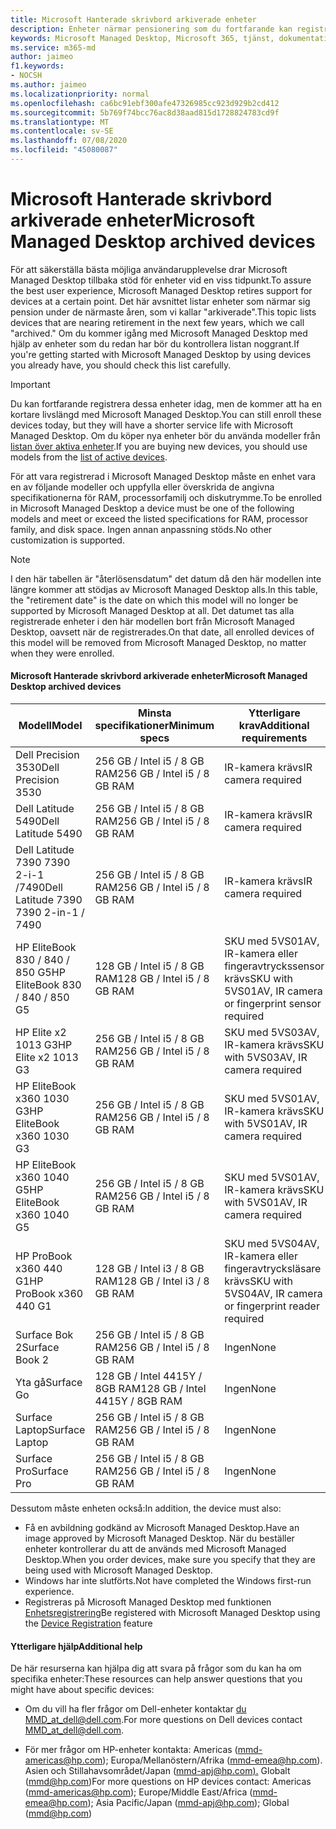```yaml
---
title: Microsoft Hanterade skrivbord arkiverade enheter
description: Enheter närmar pensionering som du fortfarande kan registrera men kommer att ha en förkortad livslängd
keywords: Microsoft Managed Desktop, Microsoft 365, tjänst, dokumentation
ms.service: m365-md
author: jaimeo
f1.keywords:
- NOCSH
ms.author: jaimeo
ms.localizationpriority: normal
ms.openlocfilehash: ca6bc91ebf300afe47326985cc923d929b2cd412
ms.sourcegitcommit: 5b769f74bcc76ac8d38aad815d1728824783cd9f
ms.translationtype: MT
ms.contentlocale: sv-SE
ms.lasthandoff: 07/08/2020
ms.locfileid: "45080087"
---
```

# <a name="microsoft-managed-desktop-archived-devices"></a><span data-ttu-id="12fba-104">Microsoft Hanterade skrivbord arkiverade enheter</span><span class="sxs-lookup"><span data-stu-id="12fba-104">Microsoft Managed Desktop archived devices</span></span>

<span data-ttu-id="12fba-105">För att säkerställa bästa möjliga användarupplevelse drar Microsoft Managed Desktop tillbaka stöd för enheter vid en viss tidpunkt.</span><span class="sxs-lookup"><span data-stu-id="12fba-105">To assure the best user experience, Microsoft Managed Desktop retires support for devices at a certain point.</span></span> <span data-ttu-id="12fba-106">Det här avsnittet listar enheter som närmar sig pension under de närmaste åren, som vi kallar "arkiverade".</span><span class="sxs-lookup"><span data-stu-id="12fba-106">This topic lists devices that are nearing retirement in the next few years, which we call "archived."</span></span> <span data-ttu-id="12fba-107">Om du kommer igång med Microsoft Managed Desktop med hjälp av enheter som du redan har bör du kontrollera listan noggrant.</span><span class="sxs-lookup"><span data-stu-id="12fba-107">If you're getting started with Microsoft Managed Desktop by using devices you already have, you should check this list carefully.</span></span>

>[!IMPORTANT]
><span data-ttu-id="12fba-108">Du kan fortfarande registrera dessa enheter idag, men de kommer att ha en kortare livslängd med Microsoft Managed Desktop.</span><span class="sxs-lookup"><span data-stu-id="12fba-108">You can still enroll these devices today, but they will have a shorter service life with Microsoft Managed Desktop.</span></span> <span data-ttu-id="12fba-109">Om du köper nya enheter bör du använda modeller från [listan över aktiva enheter](./device-list.md).</span><span class="sxs-lookup"><span data-stu-id="12fba-109">If you are buying new devices, you should use models from the [list of active devices](./device-list.md).</span></span>

<!-- Microsoft 365 E5; Device as a Service -->
<!-- Split from device & technologies topic. Destination topic for aka.ms/device-list  -->
<span data-ttu-id="12fba-110">För att vara registrerad i Microsoft Managed Desktop måste en enhet vara en av följande modeller och uppfylla eller överskrida de angivna specifikationerna för RAM, processorfamilj och diskutrymme.</span><span class="sxs-lookup"><span data-stu-id="12fba-110">To be enrolled in Microsoft Managed Desktop a device must be one of the following models and meet or exceed the listed specifications for RAM, processor family, and disk space.</span></span> <span data-ttu-id="12fba-111">Ingen annan anpassning stöds.</span><span class="sxs-lookup"><span data-stu-id="12fba-111">No other customization is supported.</span></span>



>[!NOTE]
><span data-ttu-id="12fba-112">I den här tabellen är "återlösensdatum" det datum då den här modellen inte längre kommer att stödjas av Microsoft Managed Desktop alls.</span><span class="sxs-lookup"><span data-stu-id="12fba-112">In this table, the "retirement date" is the date on which this model will no longer be supported by Microsoft Managed Desktop at all.</span></span> <span data-ttu-id="12fba-113">Det datumet tas alla registrerade enheter i den här modellen bort från Microsoft Managed Desktop, oavsett när de registrerades.</span><span class="sxs-lookup"><span data-stu-id="12fba-113">On that date, all enrolled devices of this model will be removed from Microsoft Managed Desktop, no matter when they were enrolled.</span></span>

#### <a name="microsoft-managed-desktop-archived-devices"></a><span data-ttu-id="12fba-114">Microsoft Hanterade skrivbord arkiverade enheter</span><span class="sxs-lookup"><span data-stu-id="12fba-114">Microsoft Managed Desktop archived devices</span></span>

| <span data-ttu-id="12fba-115">Modell</span><span class="sxs-lookup"><span data-stu-id="12fba-115">Model</span></span>  | <span data-ttu-id="12fba-116">Minsta specifikationer</span><span class="sxs-lookup"><span data-stu-id="12fba-116">Minimum specs</span></span>  | <span data-ttu-id="12fba-117">Ytterligare krav</span><span class="sxs-lookup"><span data-stu-id="12fba-117">Additional requirements</span></span>  | <span data-ttu-id="12fba-118">Pensioneringsdatum</span><span class="sxs-lookup"><span data-stu-id="12fba-118">Retirement date</span></span> |
|---------|---------|---------|---------|
| <span data-ttu-id="12fba-119">Dell Precision 3530</span><span class="sxs-lookup"><span data-stu-id="12fba-119">Dell Precision 3530</span></span>| <span data-ttu-id="12fba-120">256 GB / Intel i5 / 8 GB RAM</span><span class="sxs-lookup"><span data-stu-id="12fba-120">256 GB / Intel i5 / 8 GB RAM</span></span> | <span data-ttu-id="12fba-121">IR-kamera krävs</span><span class="sxs-lookup"><span data-stu-id="12fba-121">IR camera required</span></span> | <span data-ttu-id="12fba-122">**den 22 maj 2023**</span><span class="sxs-lookup"><span data-stu-id="12fba-122">**May 22, 2023**</span></span> |
| <span data-ttu-id="12fba-123">Dell Latitude 5490</span><span class="sxs-lookup"><span data-stu-id="12fba-123">Dell Latitude 5490</span></span>| <span data-ttu-id="12fba-124">256 GB / Intel i5 / 8 GB RAM</span><span class="sxs-lookup"><span data-stu-id="12fba-124">256 GB / Intel i5 / 8 GB RAM</span></span> | <span data-ttu-id="12fba-125">IR-kamera krävs</span><span class="sxs-lookup"><span data-stu-id="12fba-125">IR camera required</span></span> | <span data-ttu-id="12fba-126">**den 9 januari 2023**</span><span class="sxs-lookup"><span data-stu-id="12fba-126">**Jan 9, 2023**</span></span> |
| <span data-ttu-id="12fba-127">Dell Latitude 7390 7390 2-i-1 /7490</span><span class="sxs-lookup"><span data-stu-id="12fba-127">Dell Latitude 7390 7390 2-in-1 / 7490</span></span> | <span data-ttu-id="12fba-128">256 GB / Intel i5 / 8 GB RAM</span><span class="sxs-lookup"><span data-stu-id="12fba-128">256 GB / Intel i5 / 8 GB RAM</span></span>   | <span data-ttu-id="12fba-129">IR-kamera krävs</span><span class="sxs-lookup"><span data-stu-id="12fba-129">IR camera required</span></span> | <span data-ttu-id="12fba-130">**den 9 januari 2023**</span><span class="sxs-lookup"><span data-stu-id="12fba-130">**Jan 9, 2023**</span></span> |
|<span data-ttu-id="12fba-131">HP EliteBook 830 / 840 / 850 G5</span><span class="sxs-lookup"><span data-stu-id="12fba-131">HP EliteBook 830 / 840 / 850 G5</span></span>| <span data-ttu-id="12fba-132">128 GB / Intel i5 / 8 GB RAM</span><span class="sxs-lookup"><span data-stu-id="12fba-132">128 GB / Intel i5 / 8 GB RAM</span></span> | <span data-ttu-id="12fba-133">SKU med 5VS01AV, IR-kamera eller fingeravtryckssensor krävs</span><span class="sxs-lookup"><span data-stu-id="12fba-133">SKU with 5VS01AV, IR camera or fingerprint sensor required</span></span>  | <span data-ttu-id="12fba-134">**Den 15 februari 2023**</span><span class="sxs-lookup"><span data-stu-id="12fba-134">**Feb 15, 2023**</span></span> |
|<span data-ttu-id="12fba-135">HP Elite x2 1013 G3</span><span class="sxs-lookup"><span data-stu-id="12fba-135">HP Elite x2 1013 G3</span></span>| <span data-ttu-id="12fba-136">256 GB / Intel i5 / 8 GB RAM</span><span class="sxs-lookup"><span data-stu-id="12fba-136">256 GB / Intel i5 / 8 GB RAM</span></span> | <span data-ttu-id="12fba-137">SKU med 5VS03AV, IR-kamera krävs</span><span class="sxs-lookup"><span data-stu-id="12fba-137">SKU with 5VS03AV, IR camera required</span></span> |<span data-ttu-id="12fba-138">**Den 14 maj 2023**</span><span class="sxs-lookup"><span data-stu-id="12fba-138">**May 14, 2023**</span></span> |
|<span data-ttu-id="12fba-139">HP EliteBook x360 1030 G3</span><span class="sxs-lookup"><span data-stu-id="12fba-139">HP EliteBook x360 1030 G3</span></span>| <span data-ttu-id="12fba-140">256 GB / Intel i5 / 8 GB RAM</span><span class="sxs-lookup"><span data-stu-id="12fba-140">256 GB / Intel i5 / 8 GB RAM</span></span> | <span data-ttu-id="12fba-141">SKU med 5VS01AV, IR-kamera krävs</span><span class="sxs-lookup"><span data-stu-id="12fba-141">SKU with 5VS01AV, IR camera required</span></span> |<span data-ttu-id="12fba-142">**Den 14 maj 2023**</span><span class="sxs-lookup"><span data-stu-id="12fba-142">**May 14, 2023**</span></span> |
|<span data-ttu-id="12fba-143">HP EliteBook x360 1040 G5</span><span class="sxs-lookup"><span data-stu-id="12fba-143">HP EliteBook x360 1040 G5</span></span>| <span data-ttu-id="12fba-144">256 GB / Intel i5 / 8 GB RAM</span><span class="sxs-lookup"><span data-stu-id="12fba-144">256 GB / Intel i5 / 8 GB RAM</span></span> | <span data-ttu-id="12fba-145">SKU med 5VS01AV, IR-kamera krävs</span><span class="sxs-lookup"><span data-stu-id="12fba-145">SKU with 5VS01AV, IR camera required</span></span> | <span data-ttu-id="12fba-146">**den 23 oktober 2023**</span><span class="sxs-lookup"><span data-stu-id="12fba-146">**Oct 23, 2023**</span></span> |
|<span data-ttu-id="12fba-147">HP ProBook x360 440 G1</span><span class="sxs-lookup"><span data-stu-id="12fba-147">HP ProBook x360 440 G1</span></span>| <span data-ttu-id="12fba-148">128 GB / Intel i3 / 8 GB RAM</span><span class="sxs-lookup"><span data-stu-id="12fba-148">128 GB / Intel i3 / 8 GB RAM</span></span> | <span data-ttu-id="12fba-149">SKU med 5VS04AV, IR-kamera eller fingeravtrycksläsare krävs</span><span class="sxs-lookup"><span data-stu-id="12fba-149">SKU with 5VS04AV, IR camera or fingerprint reader required</span></span> | <span data-ttu-id="12fba-150">**den 6 juni 2023**</span><span class="sxs-lookup"><span data-stu-id="12fba-150">**Jun 6, 2023**</span></span> |
|<span data-ttu-id="12fba-151">Surface Bok 2</span><span class="sxs-lookup"><span data-stu-id="12fba-151">Surface Book 2</span></span>| <span data-ttu-id="12fba-152">256 GB / Intel i5 / 8 GB RAM</span><span class="sxs-lookup"><span data-stu-id="12fba-152">256 GB / Intel i5 / 8 GB RAM</span></span> | <span data-ttu-id="12fba-153">Ingen</span><span class="sxs-lookup"><span data-stu-id="12fba-153">None</span></span> | <span data-ttu-id="12fba-154">**Den 16 november 2022**</span><span class="sxs-lookup"><span data-stu-id="12fba-154">**Nov 16, 2022**</span></span> |
|<span data-ttu-id="12fba-155">Yta gå</span><span class="sxs-lookup"><span data-stu-id="12fba-155">Surface Go</span></span>| <span data-ttu-id="12fba-156">128 GB / Intel 4415Y / 8GB RAM</span><span class="sxs-lookup"><span data-stu-id="12fba-156">128 GB / Intel 4415Y / 8GB RAM</span></span> | <span data-ttu-id="12fba-157">Ingen</span><span class="sxs-lookup"><span data-stu-id="12fba-157">None</span></span> | <span data-ttu-id="12fba-158">**Den 2 augusti 2023**</span><span class="sxs-lookup"><span data-stu-id="12fba-158">**Aug 2, 2023**</span></span> |
|<span data-ttu-id="12fba-159">Surface Laptop</span><span class="sxs-lookup"><span data-stu-id="12fba-159">Surface Laptop</span></span>| <span data-ttu-id="12fba-160">256 GB / Intel i5 / 8 GB RAM</span><span class="sxs-lookup"><span data-stu-id="12fba-160">256 GB / Intel i5 / 8 GB RAM</span></span> | <span data-ttu-id="12fba-161">Ingen</span><span class="sxs-lookup"><span data-stu-id="12fba-161">None</span></span> | <span data-ttu-id="12fba-162">**den 20 maj 2022**</span><span class="sxs-lookup"><span data-stu-id="12fba-162">**May 20, 2022**</span></span> |
|<span data-ttu-id="12fba-163">Surface Pro</span><span class="sxs-lookup"><span data-stu-id="12fba-163">Surface Pro</span></span>| <span data-ttu-id="12fba-164">256 GB / Intel i5 / 8 GB RAM</span><span class="sxs-lookup"><span data-stu-id="12fba-164">256 GB / Intel i5 / 8 GB RAM</span></span> | <span data-ttu-id="12fba-165">Ingen</span><span class="sxs-lookup"><span data-stu-id="12fba-165">None</span></span> | <span data-ttu-id="12fba-166">**den 15 juni 2022**</span><span class="sxs-lookup"><span data-stu-id="12fba-166">**Jun 15, 2022**</span></span> |


<span data-ttu-id="12fba-167">Dessutom måste enheten också:</span><span class="sxs-lookup"><span data-stu-id="12fba-167">In addition, the device must also:</span></span>

- <span data-ttu-id="12fba-168">Få en avbildning godkänd av Microsoft Managed Desktop.</span><span class="sxs-lookup"><span data-stu-id="12fba-168">Have an image approved by Microsoft Managed Desktop.</span></span> <span data-ttu-id="12fba-169">När du beställer enheter kontrollerar du att de används med Microsoft Managed Desktop.</span><span class="sxs-lookup"><span data-stu-id="12fba-169">When you order devices, make sure you specify that they are being used with Microsoft Managed Desktop.</span></span>
- <span data-ttu-id="12fba-170">Windows har inte slutförts.</span><span class="sxs-lookup"><span data-stu-id="12fba-170">Not have completed the Windows first-run experience.</span></span>
- <span data-ttu-id="12fba-171">Registreras på Microsoft Managed Desktop med funktionen [Enhetsregistrering](https://aka.ms/mmddrhelp)</span><span class="sxs-lookup"><span data-stu-id="12fba-171">Be registered with Microsoft Managed Desktop using the [Device Registration](https://aka.ms/mmddrhelp) feature</span></span>

#### <a name="additional-help"></a><span data-ttu-id="12fba-172">Ytterligare hjälp</span><span class="sxs-lookup"><span data-stu-id="12fba-172">Additional help</span></span>

<span data-ttu-id="12fba-173">De här resurserna kan hjälpa dig att svara på frågor som du kan ha om specifika enheter:</span><span class="sxs-lookup"><span data-stu-id="12fba-173">These resources can help answer questions that you might have about specific devices:</span></span>

- <span data-ttu-id="12fba-174">Om du vill ha fler frågor om Dell-enheter kontaktar [du MMD_at_dell@dell.com](mailto:MMD_at_dell@dell.com).</span><span class="sxs-lookup"><span data-stu-id="12fba-174">For more questions on Dell devices contact [MMD_at_dell@dell.com](mailto:MMD_at_dell@dell.com).</span></span>

- <span data-ttu-id="12fba-175">För mer frågor om HP-enheter kontakta: Americas ([mmd-americas@hp.com](mailto:mmd-americas@hp.com)); Europa/Mellanöstern/Afrika ([mmd-emea@hp.com](mailto:mmd-emea@hp.com)). Asien och Stillahavsområdet/Japan ([mmd-apj@hp.com).](mailto:mmd-apj@hp.com) Globalt ([mmd@hp.com](mailto:mmd@hp.com))</span><span class="sxs-lookup"><span data-stu-id="12fba-175">For more questions on HP devices contact: Americas ([mmd-americas@hp.com](mailto:mmd-americas@hp.com)); Europe/Middle East/Africa ([mmd-emea@hp.com](mailto:mmd-emea@hp.com)); Asia Pacific/Japan ([mmd-apj@hp.com](mailto:mmd-apj@hp.com)); Global ([mmd@hp.com](mailto:mmd@hp.com))</span></span>
